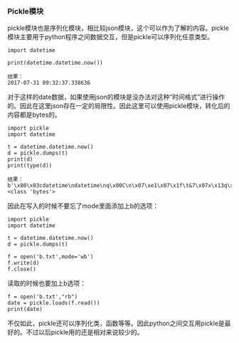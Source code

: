### Pickle模块

pickle模块也是序列化模块，相比较json模块，这个可以作为了解的内容。pickle模块主要用于python程序之间数据交互，但是pickle可以序列化任意类型。

```
import datetime

print(datetime.datetime.now())

结果：
2017-07-31 09:32:37.338636
```

对于这样的date数据，如果使用json的模块是没办法对这种“时间格式”进行操作的。因此在这里json存在一定的局限性。因此这里可以使用pickle模块，转化后的内容都是bytes的。

```
import pickle
import datetime

t = datetime.datetime.now()
d = pickle.dumps(t)
print(d)
print(type(d))

结果：
b'\x80\x03cdatetime\ndatetime\nq\x00C\n\x07\xe1\x07\x1f\t&7\x07x\x13q\x01\x85q\x02Rq\x03.'
<class 'bytes'>
```

因此在写入的时候不要忘了mode里面添加上b的选项：

```
import pickle
import datetime

t = datetime.datetime.now()
d = pickle.dumps(t)

f = open('b.txt',mode='wb')
f.write(d)
f.close()
```

读取的时候也要加上b选项：

```
f = open('b.txt',"rb")
date = pickle.loads(f.read())
print(date)
```

不仅如此，pickle还可以序列化类，函数等等。因此python之间交互用pickle是最好的。不过以后pickle用的还是相对来说较少的。

